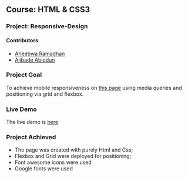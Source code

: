 
## Course: HTML & CSS3
### Project: Responsive-Design

#### Contributors
* [Aheebwa Ramadhan](https://github.com/raheebwa)
* [Ajibade Abiodun](https://github.com/Tripple-A)

### Project Goal
To achieve mobile responsiveness on [this page](https://thenextweb.com/) using media queries and positioning via  grid and flexbox.

### Live Demo

The live demo is [here](https://tripple-a.github.io/Responsive-Design/)

### Project Achieved
* The page was created with purely Html and Css;
* Flexbox and Grid were deployed for positioning;
* Font awesome icons were used
* Google fonts were used
